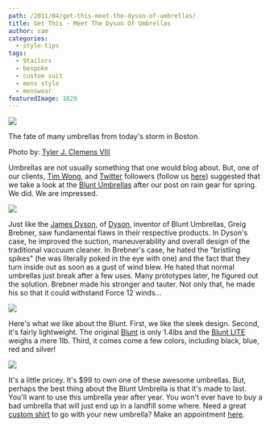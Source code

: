 ```yaml
---
path: /2011/04/get-this-meet-the-dyson-of-umbrellas/
title: Get This - Meet The Dyson Of Umbrellas
author: sam
categories: 
  - style-tips
tags: 
  - 9tailors
  - bespoke
  - custom suit
  - mens style
  - menswear
featuredImage: 1829
---
```

[![](http://www.randomn3ss.com/wp-content/uploads/2008/12/broken-umbrella.jpg)](http://www.randomn3ss.com/wp-content/uploads/2008/12/broken-umbrella.jpg)

The fate of many umbrellas from today's storm in Boston.

Photo by: [Tyler J. Clemens VIII](http://flickr.com/photos/78476250@N00/)

Umbrellas are not usually something that one would blog about. But, one of our clients, [Tim Wong](http://hellomynameistim.com/), and [Twitter](http://twitter.com/) followers (follow us [here](http://twitter.com/#%21/9tailors)) suggested that we take a look at the [Blunt Umbrellas](http://www.bluntumbrellas.com/select-your-country-region) after our post on rain gear for spring. We did. We are impressed.

[![](http://www.bluntumbrellas.com/sites/default/files/imagecache/media_image_large/umbrella.jpg)](http://www.bluntumbrellas.com/sites/default/files/imagecache/media_image_large/umbrella.jpg)

Just like the [James Dyson](http://www.dyson.com/insidedyson/article.asp?aID=jamesdyson&hf=0&js=), of [Dyson](http://www.dyson.com/), inventor of Blunt Umbrellas, Greig Brebner, saw fundamental flaws in their respective products. In Dyson's case, he improved the suction, maneuverability and overall design of the traditional vaccuum cleaner. In Brebner's case, he hated the "bristling spikes" (he was literally poked in the eye with one) and the fact that they turn inside out as soon as a gust of wind blew. He hated that normal umbrellas just break after a few uses. Many prototypes later, he figured out the solution. Brebner made his stronger and tauter. Not only that, he made his so that it could withstand Force 12 winds...

[![](http://www.bluntumbrellas.com/sites/default/files/imagecache/media_image_large/Blunt-Technology.jpg)](http://www.bluntumbrellas.com/sites/default/files/imagecache/media_image_large/Blunt-Technology.jpg)

Here's what we like about the Blunt. First, we like the sleek design. Second, it's fairly lightweight. The original [Blunt](http://www.bluntusa.com/products/blunt) is only 1.4lbs and the [Blunt LITE](http://www.bluntusa.com/products/blunt-lite) weighs a mere 1lb. Third, it comes come a few colors, including black, blue, red and silver!

[![](http://www.bluntumbrellas.com/sites/default/files/imagecache/media_image_large/blunt_blue.jpg)](http://www.bluntumbrellas.com/sites/default/files/imagecache/media_image_large/blunt_blue.jpg)

It's a little pricey. It's $99 to own one of these awesome umbrellas. But, perhaps the best thing about the Blunt Umbrella is that it's made to last. You'll want to use this umbrella year after year. You won't ever have to buy a bad umbrella that will just end up in a landfill some where. Need a great [custom shirt](http://9tailors.com/) to go with your new umbrella? Make an appointment [here](https://spreadsheets.google.com/viewform?key=0Arw_UaSrhyAecEZBaHJUN2dWbXJDSmw5UHVIUWlUVkE&hl=en#gid=0).
